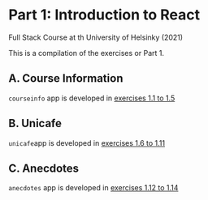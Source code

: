 # Part 1: Introduction to React
Full Stack Course at th University of Helsinky (2021)

This is a compilation of the exercises or Part 1.

## A. Course Information

`courseinfo` app is developed in 
[exercises 1.1 to 1.5](courseinfo/README.md)

## B. Unicafe

`unicafe`app is developed in 
[exercises 1.6 to 1.11](unicafe/README.md)

## C. Anecdotes

`anecdotes` app is developed in 
[exercises 1.12 to 1.14](anecdotes/README.md)